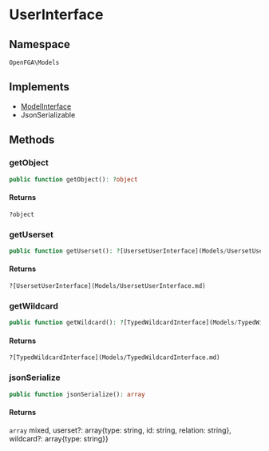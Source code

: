 # UserInterface


## Namespace
`OpenFGA\Models`

## Implements
* [ModelInterface](Models/ModelInterface.md)
* JsonSerializable



## Methods
### getObject


```php
public function getObject(): ?object
```



#### Returns
`?object`

### getUserset


```php
public function getUserset(): ?[UsersetUserInterface](Models/UsersetUserInterface.md)
```



#### Returns
`?[UsersetUserInterface](Models/UsersetUserInterface.md)`

### getWildcard


```php
public function getWildcard(): ?[TypedWildcardInterface](Models/TypedWildcardInterface.md)
```



#### Returns
`?[TypedWildcardInterface](Models/TypedWildcardInterface.md)`

### jsonSerialize


```php
public function jsonSerialize(): array
```



#### Returns
`array`
 mixed, userset?: array{type: string, id: string, relation: string}, wildcard?: array{type: string}}

